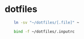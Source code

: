 # dotfiles

```bash
    ln -sv "~/dotfiles/[.file]" ~
```

```bash
    bind -f ~/dotfiles/.inputrc
``` 
